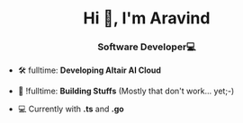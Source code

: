 <h1 align="center">Hi 👋, I'm Aravind</h1>
<h3 align="center">Software Developer💻</h3>

- 🛠️ fulltime: **Developing Altair AI Cloud**

- 🌱 !fulltime: **Building Stuffs** (Mostly that don't work... yet;-)

- 💻 Currently with **.ts** and **.go**

